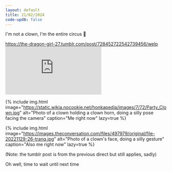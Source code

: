 ```yaml
---
layout: default
title: 21/02/2024
code-upd8: false
---
```

I'm not a clown, I'm the entire circus 🤡

<div class="center"><div class="tumblr-post" data-href="https://embed.tumblr.com/embed/post/ZyLPbtSRYZCTCXoL8F0tEQ/728452722542739456" data-did="c9a9fde4bc53715ba2a9f74c9c867055691a537a"><a href="https://the-dragon-girl-27.tumblr.com/post/728452722542739456/welp">https://the-dragon-girl-27.tumblr.com/post/728452722542739456/welp</a></div>  <script async src="https://assets.tumblr.com/post.js"></script></div>

<iframe loading="lazy" class="ytvideo" src="https://www.youtube-nocookie.com/embed/NNv2RHR62Rs?si=p4w8OiZSRnhSVeU7&amp;controls=0" title="YouTube video player" frameborder="0" allow="accelerometer; autoplay; clipboard-write; encrypted-media; gyroscope; picture-in-picture; web-share" allowfullscreen></iframe>

{% include img.html image="https://static.wikia.nocookie.net/honkapedia/images/7/72/Party_Clown.jpg" alt="Photo of a clown holding a clown horn, doing a silly pose facing the camera" caption="Me right now" lazy=true %}

{% include img.html image="https://images.theconversation.com/files/497979/original/file-20221129-26-tranq.jpg" alt="Photo of a clown's face, doing a silly gesture" caption="Also me right now" lazy=true %}

(Note: the tumblr post is from the previous direct but still applies, sadly)

Oh well, time to wait until next time